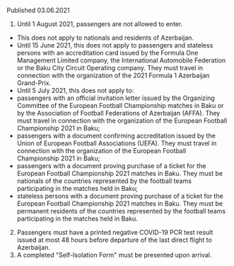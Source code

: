 Published 03.06.2021 
1. Until 1 August 2021, passengers are not allowed to enter.
- This does not apply to nationals and residents of Azerbaijan.
- Until 15 June 2021, this does not apply to passengers and stateless persons with an accreditation card issued by the Formula One Management Limited company, the International Automobile Federation or the Baku City Circuit Operating company. They must travel in connection with the organization of the 2021 Formula 1 Azerbaijan Grand-Prix. 
- Until 5 July 2021, this does not apply to:
- passengers with an official invitation letter issued by the Organizing Committee of the European Football Championship matches in Baku or by the Association of Football Federations of Azerbaijan (AFFA). They must travel in connection with the organization of the European Football Championship 2021 in Baku;
- passengers with a document confirming accreditation issued by the Union of European Football Associations (UEFA). They must travel in connection with the organization of the European Football Championship 2021 in Baku;
- passengers with a document proving purchase of a ticket for the European Football Championship 2021 matches in Baku. They must be nationals of the countries represented by the football teams participating in the matches held in Baku;
- stateless persons with a document proving purchase of a ticket for the European Football Championship 2021 matches in Baku. They must be permanent residents of the countries represented by the football teams participating in the matches held in Baku. 
2. Passengers must have a printed negative COVID-19 PCR test result issued at most 48 hours before departure of the last direct flight to Azerbaijan.
3. A completed "Self-Isolation Form" must be presented upon arrival.

